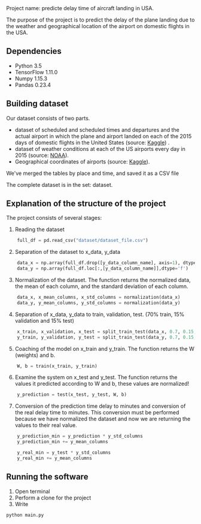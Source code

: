 <div class="text-align-center">Project name: predicte delay time of aircraft landing in USA.</div>

The purpose of the project is to predict the delay of the plane landing due to the weather and geographical location of the airport on domestic flights in the USA.

## Dependencies

*	Python 3.5
*	TensorFlow 1.11.0
*	Numpy 1.15.3
*	Pandas 0.23.4

## Building dataset

Our dataset consists of two parts.
*   dataset of scheduled and scheduled times and departures and the actual airport in which the plane and airport landed on each of the 2015 days of domestic flights in the United States (source: [Kaggle](https://www.kaggle.com/usdot/flight-delays)) .
*   dataset of weather conditions at each of the US airports every day in 2015 (source: [NOAA](https://www.ncdc.noaa.gov)).
*   Geographical coordinates of airports (source: [Kaggle](https://www.kaggle.com/usdot/flight-delays)).

We've merged the tables by place and time, and saved it as a CSV file

The complete dataset is in the set: dataset.

## Explanation of the structure of the project

The project consists of several stages:
1.  Reading the dataset
```python
    full_df = pd.read_csv("dataset/dataset_file.csv")
```
2.  Separation of the dataset to x_data, y_data
```python
    data_x = np.array(full_df.drop([y_data_column_name], axis=1), dtype='f')
    data_y = np.array(full_df.loc[:,[y_data_column_name]],dtype='f')
```
3.  Normalization of the dataset. The function returns the normalized data, the mean of each column, and the standard deviation of each column.
```python
    data_x, x_mean_columns, x_std_columns = normalization(data_x)
    data_y, y_mean_columns, y_std_columns = normalization(data_y)
```
4.  Separation of x_data, y_data to train, validation, test. (70% train, 15% validation and 15% test)
```python
    x_train, x_validation, x_test = split_train_test(data_x, 0.7, 0.15, 0.15)
    y_train, y_validation, y_test = split_train_test(data_y, 0.7, 0.15, 0.15)
```
5.  Coaching of the model on x_train and y_train. The function returns the W (weights) and b.
```python
    W, b = train(x_train, y_train)
```
6.  Examine the system on x_test and y_test.  The function returns the values ​​it predicted according to W and b, these values are normalized!
```python
    y_prediction = test(x_test, y_test, W, b)
```
7.  Conversion of the prediction time delay to minutes and conversion of the real delay time to minutes. This conversion must be performed because we have normalized the dataset and now we are returning the values to their real value.
```python
    y_prediction_min = y_prediction * y_std_columns
    y_prediction_min += y_mean_columns

    y_real_min = y_test * y_std_columns
    y_real_min += y_mean_columns
```

## Running the software

1.  Open terminal
2.  Perform a clone for the project
3.  Write
```bash
python main.py
```
